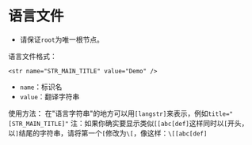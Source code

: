 # 语言文件
- 请保证`root`为唯一根节点。

语言文件格式：
```
<str name="STR_MAIN_TITLE" value="Demo" />
```
- `name`：标识名
- `value`：翻译字符串

使用方法：
在"语言字符串"的地方可以用`[langstr]`来表示，例如`title="[STR_MAIN_TITLE]"`
注：如果你确实要显示类似`[[abc[def]`这样同时以`[`开头，以`]`结尾的字符串，请将第一个`[`修改为`\[`，像这样：`\[[abc[def]`